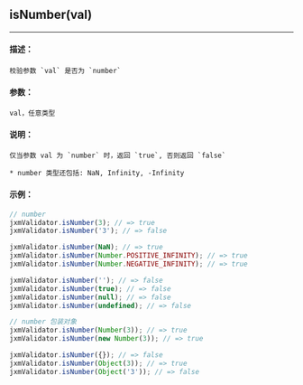 
## isNumber(val)

----------

#### 描述：

    校验参数 `val` 是否为 `number`

#### 参数：

    val，任意类型

#### 说明：

    仅当参数 val 为 `number` 时，返回 `true`, 否则返回 `false`

    * number 类型还包括: NaN, Infinity, -Infinity

#### 示例：

```javascript
// number
jxmValidator.isNumber(3); // => true
jxmValidator.isNumber('3'); // => false

jxmValidator.isNumber(NaN); // => true
jxmValidator.isNumber(Number.POSITIVE_INFINITY); // => true
jxmValidator.isNumber(Number.NEGATIVE_INFINITY); // => true

jxmValidator.isNumber(''); // => false
jxmValidator.isNumber(true); // => false
jxmValidator.isNumber(null); // => false
jxmValidator.isNumber(undefined); // => false

// number 包装对象
jxmValidator.isNumber(Number(3)); // => true
jxmValidator.isNumber(new Number(3)); // => true

jxmValidator.isNumber({}); // => false
jxmValidator.isNumber(Object(3)); // => true
jxmValidator.isNumber(Object('3')); // => false
```
